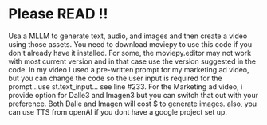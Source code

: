 # Please READ !!
Usa a MLLM to generate text, audio, and images and then create a video using those assets.
You need to download moviepy to use this code if you don't already have it installed. For some, the moviepy.editor may not work with most current version and in that case use the version suggested in the code. 
In my video I used a pre-written prompt for my marketing ad video, but you can change the code so the user input is required for the prompt...use st.text_input... see line #233. 
For the Marketing ad video, i provide option for Dalle3 and Imagen3 but you can switch that out with your preference.  Both Dalle and Imagen will cost $ to generate images.
also, you can use TTS from openAI if you dont have a google project set up.